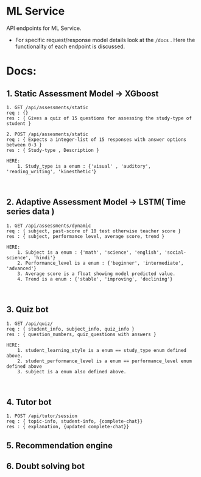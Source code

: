 # ML Service

API endpoints for ML Service.

* For specific request/response model details look at the ```/docs``` . Here the functionality of each endpoint is discussed.

# Docs: 
## 1. Static Assessment Model -> XGboost
    1. GET /api/assessments/static
    req : {}
    res : { Gives a quiz of 15 questions for assessing the study-type of student }

    2. POST /api/assesments/static
    req : { Expects a integer-list of 15 responses with answer options between 0-3 }
    res : { Study-type , Description }

```
HERE:
    1. Study_type is a enum : {'visual' , 'auditory', 'reading_writing', 'kinesthetic'}
```
</br>

## 2. Adaptive Assessment Model -> LSTM( Time series data )
    1. GET /api/assessments/dynamic
    req : { subject, past-score of 10 test otherwise teacher score }
    res : { subject, performance level, average score, trend }

```
HERE: 
    1. Subject is a enum : {'math', 'science', 'english', 'social-science', 'hindi'}
    2. Performance_level is a enum : {'beginner', 'intermediate', 'advanced'}
    3. Average score is a float showing model predicted value.
    4. Trend is a enum : {'stable', 'improving', 'declining'}
```
</br>

## 3. Quiz bot
    1. GET /api/quiz/
    req : { student_info, subject_info, quiz_info }
    res : { question_numbers, quiz_questions with answers }
```
HERE: 
    1. student_learning_style is a enum == study_type enum defined above.
    2. student_performance_level is a enum == performance_level enum defined above
    3. subject is a enum also defined above.
```
</br>

## 4. Tutor bot
    1. POST /api/tutor/session
    req : { topic-info, student-info, {complete-chat}}
    res : { explanation, {updated complete-chat}}

## 5. Recommendation engine


## 6. Doubt solving bot
